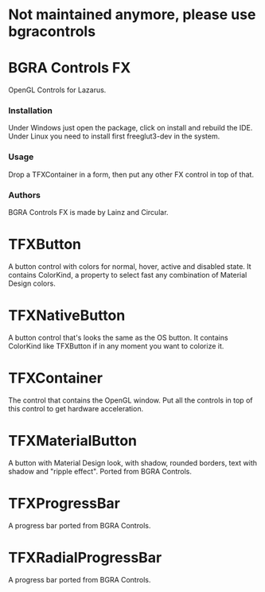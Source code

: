 # Not maintained anymore, please use bgracontrols

# BGRA Controls FX
OpenGL Controls for Lazarus.

### Installation
Under Windows just open the package, click on install and rebuild the IDE. Under Linux you need to install first freeglut3-dev in the system.

### Usage
Drop a TFXContainer in a form, then put any other FX control in top of that.

### Authors
BGRA Controls FX is made by Lainz and Circular.

# TFXButton
A button control with colors for normal, hover, active and disabled state. It contains ColorKind, a property to select fast any combination of Material Design colors.

# TFXNativeButton
A button control that's looks the same as the OS button. It contains ColorKind like TFXButton if in any moment you want to colorize it.

# TFXContainer
The control that contains the OpenGL window. Put all the controls in top of this control to get hardware acceleration.

# TFXMaterialButton
A button with Material Design look, with shadow, rounded borders, text with shadow and "ripple effect". Ported from BGRA Controls.

# TFXProgressBar
A progress bar ported from BGRA Controls.

# TFXRadialProgressBar
A progress bar ported from BGRA Controls.
